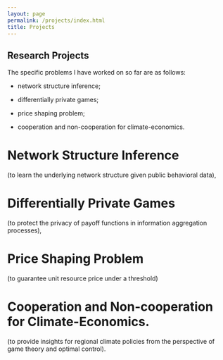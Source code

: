 ```yaml
---
layout: page
permalink: /projects/index.html
title: Projects
---
```


## Research Projects

The specific problems I have worked on so far are as follows:

- network structure inference;
  
- differentially private games;

- price shaping problem;
  
- cooperation and non-cooperation for climate-economics.
  
# Network Structure Inference
(to learn the underlying network structure 
  given public behavioral data),

# Differentially Private Games
(to protect the privacy of payoff functions 
  in information aggregation processes),

# Price Shaping Problem
 (to guarantee unit resource price under a threshold)
 
# Cooperation and Non-cooperation for Climate-Economics.

(to provide insights for regional climate policies from the perspective of game theory and optimal control).
  